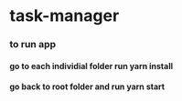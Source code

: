 # task-manager

### to run app
#### go to each individial folder run yarn install
#### go back to root folder and run yarn start

